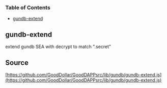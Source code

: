<!-- Generated by documentation.js. Update this documentation by updating the source code. -->

### Table of Contents

-   [gundb-extend][1]

## gundb-extend

extend gundb SEA with decrypt to match ".secret"

[1]: #gundb-extend
## Source
[https://github.com/GoodDollar/GoodDAPPsrc/lib/gundb/gundb-extend.js](https://github.com/GoodDollar/GoodDAPPsrc/lib/gundb/gundb-extend.js)

